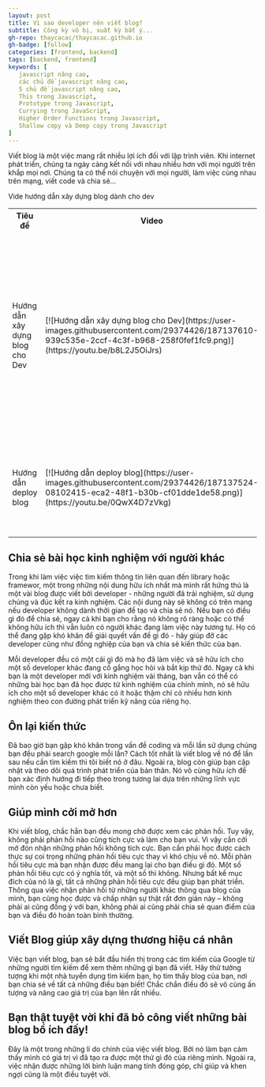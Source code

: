```yaml
---
layout: post
title: Vì sao developer nên viết blog?
subtitle: Công kỳ vô bị, xuất kỳ bất ý...
gh-repo: thaycacac/thaycacac.github.io
gh-badge: [follow]
categories: [frontend, backend]
tags: [backend, frontend]
keywords: [
   javascript nâng cao,
   các chủ đề javascript nâng cao,
   5 chủ đề javascript nâng cao,
   This trong Javascript,
   Prototype trong Javascript,
   Currying trong JavaScript,
   Higher Order Functions trong Javascript,
   Shallow copy và Deep copy trong Javascript 
]
---
```


Viết blog là một việc mang rất nhiều lợi ích đối với lập trình viên. Khi internet phát triển, chúng ta ngày càng kết nối với nhau nhiều hơn với mọi người trên khắp mọi nơi. Chúng ta có thể nói chuyện với mọi người, làm việc cùng nhau trên mạng, viết code và chia sẻ…

Vide hướng dẫn xây dựng blog dành cho dev

<table>
  <tr>
    <th>Tiêu đề</th>
    <th>Video</th>
    <th>Nội dung</th>
  </tr>
  <tr>
    <td>Hướng dẫn xây dựng blog cho Dev</td>
    <td>[![Hướng dẫn xây dựng blog cho Dev](https://user-images.githubusercontent.com/29374426/187137610-939c535e-2ccf-4c3f-b968-258f0fef1fc9.png)](https://youtu.be/b8L2J5OiJrs)</td>
    <td>
      <ul>
        <li>Tại sao chúng ta nên bạo blog cá nhân</li>
        <li>Hướng dẫn tạo cms trên contentful</li>
        <li>Giới thiệu tính năng blog</li>
        <li>Ví dụ tạo một post trong blog</li>
        <li>Giới thiệu về source code</li>
      </ul>
    </td>
  </tr>
  <tr>
    <td>Hướng dẫn deploy blog</td>
    <td>[![Hướng dẫn deploy blog](https://user-images.githubusercontent.com/29374426/187137524-08102415-eca2-48f1-b30b-cf01dde1de58.png)](https://youtu.be/0QwX4D7zVkg)</td>
    <td>
    <ul>
        <li>Deploy Nextis trên Netlify</li>
        <li>Deploy Nextis trên Vercel</li>
      </ul>
    </td>
  </tr>
</table>


## Chia sẻ bài học kinh nghiệm với người khác

Trong khi làm việc việc tìm kiếm thông tin liên quan đến library hoặc framewor, một trong những nội dung hữu ích nhất mà mình rất hứng thú là một vài blog được viết bởi developer - những người đã trải nghiệm, sử dụng chúng và đúc kết ra kinh nghiệm.
Các nội dung này sẽ không có trên mạng nếu developer không dành thời gian để tạo và chia sẻ nó. Nếu bạn có điều gì đó để chia sẻ, ngay cả khi bạn cho rằng nó không rõ ràng hoặc có thể không hữu ích thì vẫn luôn có người khác đang làm việc này tương tự. Họ có thể đang gặp khó khăn để giải quyết vấn đề gì đó - hãy giúp đỡ các developer cũng như đồng nghiệp của bạn và chia sẻ kiến thức của bạn.

Mỗi developer đều có một cái gì đó mà họ đã làm việc và sẽ hữu ích cho một số developer khác đang cố gắng học hỏi và bắt kịp thứ đó. Ngay cả khi bạn là một developer mới với kinh nghiệm vài tháng, bạn vẫn có thể có những bài học bạn đã học được từ kinh nghiệm của chính mình, nó sẽ hữu ích cho một số developer khác có ít hoặc thậm chí có nhiều hơn kinh nghiệm theo con đường phát triển kỹ năng của riêng họ.

## Ôn lại kiến thức

Đã bao giờ bạn gặp khó khăn trong vấn đề coding và mỗi lần sử dụng chúng bạn đều phải search google mỗi lần? Cách tốt nhất là viết blog về nó để lần sau nếu cần tìm kiếm thì tôi biết nó ở đâu.
Ngoài ra, blog còn giúp bạn cập nhật và theo dõi quá trình phát triển của bản thân. Nó vô cùng hữu ích để bạn xác định hướng đi tiếp theo trong tương lai dựa trên những lĩnh vực mình còn yếu hoặc chưa biết.

## Giúp mình cởi mở hơn

Khi viết blog, chắc hẳn bạn đều mong chờ được xem các phản hồi. Tuy vậy, không phải phản hồi nào cũng tích cực và làm cho bạn vui. Vì vậy cần cởi mở đón nhận những phản hồi không tích cực.
Bạn cần phải học được cách thực sự coi trọng những phản hồi tiêu cực thay vì khó chịu về nó. Mỗi phản hồi tiêu cực mà bạn nhận được đều mang lại cho bạn điều gì đó. Một số phản hồi tiêu cực có ý nghĩa tốt, và một số thì không. Nhưng bất kể mục đích của nó là gì, tất cả những phản hồi tiêu cực đều giúp bạn phát triển.
Thông qua việc nhận phản hồi từ những người khác thông qua blog của mình, bạn cũng  học được và chấp nhận sự thật rất đơn giản này – không phải ai cũng đồng ý với bạn, không phải ai cũng phải chia sẻ quan điểm của bạn và điều đó hoàn toàn bình thường.

## Viết Blog giúp xây dựng thương hiệu cá nhân

Việc bạn viết blog, bạn sẽ bắt đầu hiển thị trong các tìm kiếm của Google từ những người tìm kiếm để xem thêm những gì bạn đã viết. Hãy thử tưởng tượng khi một nhà tuyển dụng tìm kiếm bạn, họ tìm thấy blog của bạn, nơi bạn chia sẻ về tất cả những điều bạn biết! Chắc chắn điều đó sẽ vô cùng ấn tượng và nâng cao giá trị của bạn lên rất nhiều.
 
 
## Bạn thật tuyệt vời khi đã bỏ công viết những bài blog bổ ích đấy!
Đây là một trong những lí do chính của việc viết blog. Bởi nó làm bạn cảm thấy mình có giá trị vì đã tạo ra được một thứ gì đó của riêng mình. Ngoài ra, việc nhận được những lời bình luận mang tính đóng góp, chỉ giúp và khen ngợi cũng là một điều tuyệt vời.

